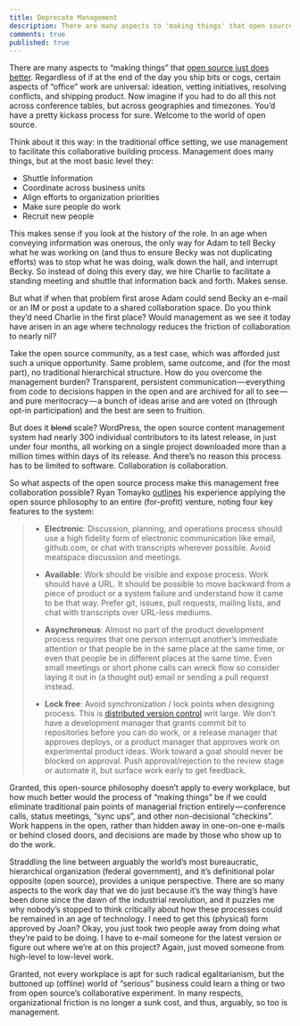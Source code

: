 ```yaml
---
title: Deprecate Management
description: There are many aspects to 'making things' that open source just does better, and does so without traditional management structure.
comments: true
published: true
---
```


There are many aspects to “making things” that [open source just does better](//ben.balter.com/2012/10/19/we-ve-been-trained-to-make-paper/). Regardless of if at the end of the day you ship bits or cogs, certain aspects of “office” work are universal: ideation, vetting initiatives, resolving conflicts, and shipping product. Now imagine if you had to do all this not across conference tables, but across geographies and timezones. You’d have a pretty kickass process for sure. Welcome to the world of open source.

Think about it this way: in the traditional office setting, we use management to facilitate this collaborative building process. Management does many things, but at the most basic level they:

* Shuttle Information
* Coordinate across business units
* Align efforts to organization priorities
* Make sure people do work
* Recruit new people

This makes sense if you look at the history of the role. In an age when conveying information was onerous, the only way for Adam to tell Becky what he was working on (and thus to ensure Becky was not duplicating efforts) was to stop what he was doing, walk down the hall, and interrupt Becky. So instead of doing this every day, we hire Charlie to facilitate a standing meeting and shuttle that information back and forth. Makes sense.

But what if when that problem first arose Adam could send Becky an e-mail or an IM or post a update to a shared collaboration space. Do you think they’d need Charlie in the first place? Would management as we see it today have arisen in an age where technology reduces the friction of collaboration to nearly nil?

Take the open source community, as a test case, which was afforded just such a unique opportunity. Same problem, same outcome, and (for the most part), no traditional hierarchical structure. How do you overcome the management burden? Transparent, persistent communication — everything from code to decisions happen in the open and are archived for all to see — and pure meritocracy — a bunch of ideas arise and are voted on (through opt-in participation) and the best are seen to fruition.

But does it <del>blend</del> scale? WordPress, the open source content management system had nearly 300 individual contributors to its latest release, in just under four months, all working on a single project downloaded more than a million times within days of its release. And there’s no reason this process has to be limited to software. Collaboration is collaboration. 

So what aspects of the open source process make this management free collaboration possible? Ryan Tomayko [outlines](http://tomayko.com/writings/adopt-an-open-source-process-constraints) his experience applying the open source philosophy to an entire (for-profit) venture, noting four key features to the system:

> * **Electronic**: Discussion, planning, and operations process should use a high fidelity form of electronic communication like email, github.com, or chat with transcripts wherever possible. Avoid meatspace discussion and meetings.
>
> * **Available**: Work should be visible and expose process. Work should have a URL. It should be possible to move backward from a piece of product or a system failure and understand how it came to be that way. Prefer git, issues, pull requests, mailing lists, and chat with transcripts over URL-less mediums.
>
> * **Asynchronous**: Almost no part of the product development process requires that one person interrupt another’s immediate attention or that people be in the same place at the same time, or even that people be in different places at the same time. Even small meetings or short phone calls can wreck flow so consider laying it out in (a thought out) email or sending a pull request instead.
>
> * **Lock free**: Avoid synchronization / lock points when designing process. This is [distributed version control](http://en.wikipedia.org/wiki/Distributed_revision_control) writ large. We don’t have a development manager that grants commit bit to repositories before you can do work, or a release manager that approves deploys, or a product manager that approves work on experimental product ideas. Work toward a goal should never be blocked on approval. Push approval/rejection to the review stage or automate it, but surface work early to get feedback.

Granted, this open-source philosophy doesn’t apply to every workplace, but how much better would the process of “making things” be if we could eliminate traditional pain points of managerial friction entirely — conference calls, status meetings, “sync ups”, and other non-decisional “checkins”. Work happens in the open, rather than hidden away in one-on-one e-mails or behind closed doors, and decisions are made by those who show up to do the work.

Straddling the line between arguably the world’s most bureaucratic, hierarchical organization (federal government), and it’s definitional polar opposite (open source), provides a unique perspective. There are so many aspects to the work day that we do just because it’s the way thing’s have been done since the dawn of the industrial revolution, and it puzzles me why nobody’s stopped to think critically about how these processes could be remained in an age of technology. I need to get this (physical) form approved by Joan? Okay, you just took two people away from doing what they’re paid to be doing. I have to e-mail someone for the latest version or figure out where we’re at on this project? Again, just moved someone from high-level to low-level work.

Granted, not every workplace is apt for such radical egalitarianism, but the buttoned up (offline) world of “serious” business could learn a thing or two from open source’s collaborative experiment. In many respects, organizational friction is no longer a sunk cost, and thus, arguably, so too is management.
